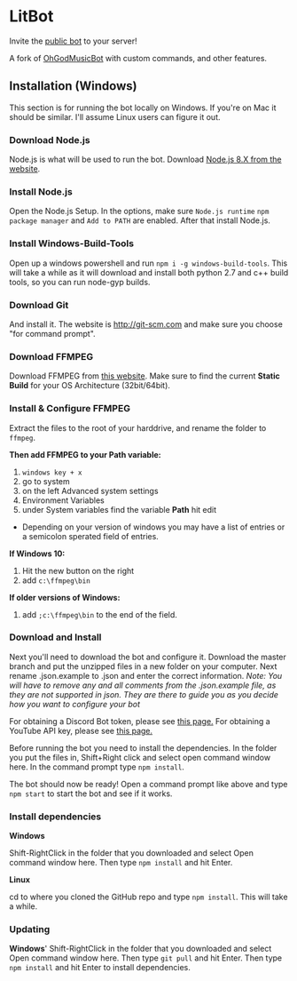 # LitBot
Invite the [public bot](https://discordapp.com/oauth2/authorize?client_id=370613072181854218&scope=bot&permissions=305187904) to your server!

A fork of [OhGodMusicBot](https://github.com/bdistin/OhGodMusicBot) with custom commands, and other features.

## Installation (Windows)

This section is for running the bot locally on Windows. If you're on Mac it should be similar. I'll assume Linux users can figure it out.

### Download Node.js

Node.js is what will be used to run the bot.
Download [Node.js 8.X from the website](https://nodejs.org/en/).

### Install Node.js

Open the Node.js Setup.
In the options, make sure `Node.js runtime` `npm package manager` and `Add to PATH` are enabled. After that install Node.js.

### Install Windows-Build-Tools

Open up a windows powershell and run `npm i -g windows-build-tools`. This will take a while as it will download and install both python 2.7 and c++ build tools, so you can run node-gyp builds.

### Download Git

And install it. The website is http://git-scm.com and make sure you choose "for command prompt".

### Download FFMPEG

Download FFMPEG from [this website](https://ffmpeg.zeranoe.com/builds/). Make sure to find the current **Static Build** for your OS Architecture (32bit/64bit).

### Install & Configure FFMPEG

Extract the files to the root of your harddrive, and rename the folder to `ffmpeg`.

**Then add FFMPEG to your Path variable:**

1. `windows key + x`
2. go to system
3. on the left Advanced system settings
4. Environment Variables
5. under System variables find the variable **Path** hit edit
  * Depending on your version of windows you may have a list of entries or a semicolon sperated field of entries.

**If Windows 10:**

1. Hit the new button on the right
2. add `c:\ffmpeg\bin`

**If older versions of Windows:**

1. add `;c:\ffmpeg\bin` to the end of the field.

### Download and Install

Next you'll need to download the bot and configure it.
Download the master branch and put the unzipped files in a new folder on your computer.
Next rename .json.example to .json and enter the correct information. *Note: You will have to remove any and all comments from the .json.example file, as they are not supported in json. They are there to guide you as you decide how you want to configure your bot*

For obtaining a Discord Bot token, please see [this page.](https://discordapp.com/developers/docs/intro)
For obtaining a YouTube API key, please see [this page.](https://developers.google.com/youtube/registering_an_application)

Before running the bot you need to install the dependencies.
In the folder you put the files in, Shift+Right click and select open command window here.
In the command prompt type `npm install`.

The bot should now be ready!
Open a command prompt like above and type `npm start` to start the bot and see if it works.

### Install dependencies

**Windows**

Shift-RightClick in the folder that you downloaded and select Open command window here. Then type `npm install` and hit Enter.

**Linux**

cd to where you cloned the GitHub repo and type `npm install`. This will take a while.

### Updating

**Windows**'
Shift-RightClick in the folder that you downloaded and select Open command window here. Then type `git pull` and hit Enter.
Then type `npm install` and hit Enter to install dependencies.
